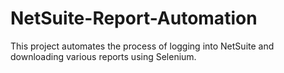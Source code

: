 # NetSuite-Report-Automation
This project automates the process of logging into NetSuite and downloading various reports using Selenium.
